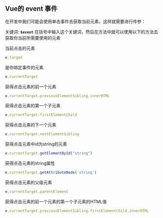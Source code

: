 ## Vue的 event 事件

在开发中我们可能会使用单击事件去获取当前元素，这样就需要进行传参：

关键词: **`$event`** 在括号中输入这个关键词，然后在方法中就可以使用以下的方法去获取你当前所需要使用的元素

当前点击的元素

```JavaScript
e.target
```

是你绑定事件的元素

```JavaScript
e.currentTarget
```

获得点击元素的前一个元素

```JavaScript
e.currentTarget.previousElementSibling.innerHTML
```

获得点击元素的第一个子元素

```JavaScript
e.currentTarget.firstElementChild
```

获得点击元素的下一个元素

```JavaScript
e.currentTarget.nextElementSibling
```

获得点击元素中id为string的元素

```JavaScript
e.currentTarget.getElementById("string")
```

获得点击元素的string属性

```JavaScript
e.currentTarget.getAttributeNode('string')
```

获得点击元素的父级元素

```JavaScript
e.currentTarget.parentElement
```

获得点击元素的前一个元素的第一个子元素的HTML值

```JavaScript
e.currentTarget.previousElementSibling.firstElementChild.innerHTML
```

